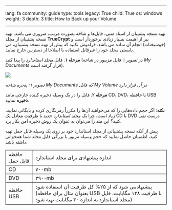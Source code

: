 

---

lang: fa
community: guide
type: tools
legacy: True
child: True
os: windows
weight: 3
depth: 3
title: How to Back up your Volume

---

تهیه نسخه پشتیبان از اسناد متنی، فایل‌ها و شاخه بصورت مرتب، ضروری می باشد. تهیه نسخه پشتیبان از مجلد **TrueCrypt** نیز از اهیمت بسیار زیادی برخوردار است و (خوشبختانه) انجام آن ساده می باشد. فراموش نکنید که پیش از تهیه نسخه پشتیبان، می بایستی مجلد خود را غیرقابل استفاده یا اصلاحا ار دسترس خارج نمایید.

**مرحله ۱**. فایل *مجلد استاندارد* را پیدا کنید (در *تصویر ۱* فایل مزیبور در شاخه *My Documents* قرار گرفته است).

![](/sbox/screen/truecrypt-en/36.png)

*تصویر ۱: پنجره شاخه My Documents که فایل My Volume در آن قرار دارد*


**مرحله ۲**. فایل را در یک وسیله ذخیره کننده خارجی مانند CD، DVD، یا حافظه USB **ذخیره** نمایید.


**نکته**: اگر حجم داده‌هایی را که می‌خواهید آن‌ها را مکرراً رمزنگاری کرده و بایگانی نمایید، زیاد است، چرا یک *مجلد استاندارد* جدید با ظرفیت معادل یک CD یا DVD درست نمی کنید؟ این متد را می‌توان به عنوان یک روش ذخیره امن بکار برد.

پیش از آنکه نسخه پشتیبانی از مجلد استاندارد خود بر روی یک وسیله قابل حمل تهیه کنید، اطمینان حاصل نمایید که حجم وسیله مزبور با بزرگی فایل مجلد شما همخوانی داشته باشد.

<table border=1>
<tbody>
<tr>
<td>حافظه قابل حمل</td>
<td>اندازه پیشنهادی برای مجلد استاندارد</td>
</tr>
<tr>
<td>CD</td>
<td>۷۰۰mb </td>
</tr>
<tr>
<td>DVD</td>
<td>۳۹۰۰mb </td>
</tr>
<tr>
<td>حافظه USB</td>
<td>پیشنهادمی شود که از ۲۵% کل ظرفیت آن استفاده شود (بعنوان مثال برای  حافظه USB با ظرفیت ۱۲۸ مگابایت، فایل مجلد استاندارد به اندازه ۳۰ مگابایت تهیه شود) </td>
</tr>
</tbody>
</table>


